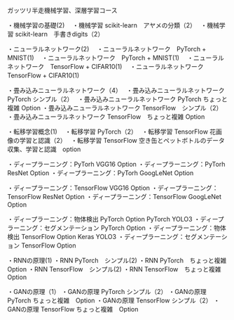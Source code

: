 ガッツリ半走機械学習、深層学習コース

・機械学習の基礎(2)　
・機械学習 scikit-learn　アヤメの分類（2）　
・機械学習 scikit-learn　手書きdigits（2）　

・ニューラルネットワーク(2)　
・ニューラルネットワーク　PyTorch + MNIST(1)　
・ニューラルネットワーク　PyTorch + MNIST(1)　
・ニューラルネットワーク　TensorFlow + CIFAR10(1)　
・ニューラルネットワーク　TensorFlow + CIFAR10(1)　

・畳み込みニューラルネットワーク（4）　
・畳み込みニューラルネットワーク PyTorch シンプル（2）　
・畳み込みニューラルネットワーク PyTorch ちょっと複雑 Option
・畳み込みニューラルネットワーク TensorFlow　シンプル（2）　
・畳み込みニューラルネットワーク TensorFlow　ちょっと複雑 Option

・転移学習概念(1)　
・転移学習 PyTorch（2）　
・転移学習 TensorFlow 花画像の学習と認識（2）　
・転移学習 TensorFlow 空き缶とペットボトルのデータ収集、学習と認識　option

・ディープラーニング：PyTorh VGG16 Option
・ディープラーニング：PyTorh ResNet Option
・ディープラーニング：PyTorh GoogLeNet Option

・ディープラーニング：TensorFlow VGG16 Option
・ディープラーニング：TensorFlow ResNet Option
・ディープラーニング：TensorFlow GoogLeNet Option

・ディープラーニング：物体検出 PyTorch Option PyTorch YOLO3
・ディープラーニング：セグメンテーション PyTorch Option
・ディープラーニング：物体検出 TensorFlow Option Keras YOLO3 
・ディープラーニング：セグメンテーション TensorFlow Option

・RNNの原理(1)
・RNN PyTorch　シンプル(2) 
・RNN PyTorch　ちょっと複雑　Option
・RNN TensorFlow　シンプル(2) 
・RNN TensorFlow　ちょっと複雑　Option

・GANの原理（1）
・GANの原理 PyTorch シンプル（2）
・GANの原理 PyTorch ちょっと複雑　Option
・GANの原理 TensorFlow シンプル（2）
・GANの原理 TensorFlow ちょっと複雑　Option
